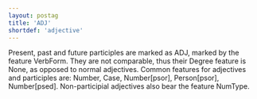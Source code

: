 ```yaml
---
layout: postag
title: 'ADJ'
shortdef: 'adjective'
---
```


Present, past and future participles are marked as ADJ, marked by the feature VerbForm. They are not comparable, thus their Degree feature is None, as opposed to normal adjectives.
Common features for adjectives and participles are: Number, Case, Number[psor], Person[psor], Number[psed]. Non-participial adjectives also bear the feature NumType.
<!-- Interlanguage links updated Út zář 29 20:22:55 CEST 2020 -->
